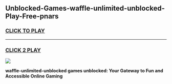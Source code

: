 
## Unblocked-Games-waffle-unlimited-unblocked-Play-Free-pnars
<h3>
<a href="https://premium76.site?title=waffle-unlimited-unblocked&ref=12A">CLICK TO PLAY</a></h3>
<hr>

<h3>
<a href="https://premium76.site?title=waffle-unlimited-unblocked&ref=12A">CLICK 2 PLAY</a>
  
</h3>

<a href="https://premium76.site?title=waffle-unlimited-unblocked&ref=12A"><img src="https://clearcache.store/games.png"></a>


**waffle-unlimited-unblocked games unblocked: Your Gateway to Fun and Accessible Online Gaming**
